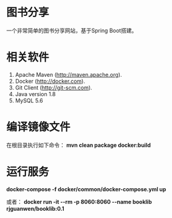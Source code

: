 # 图书分享
一个非常简单的图书分享网站，基于Spring Boot搭建。

# 相关软件
1.	Apache Maven (http://maven.apache.org). 
2.	Docker (http://docker.com). 
3.	Git Client (http://git-scm.com). 
4.  Java version 1.8
5.  MySQL 5.6

# 编译镜像文件
在根目录执行如下命令：
   **mvn clean package docker:build**

# 运行服务
   **docker-compose -f docker/common/docker-compose.yml up**
   
   或者：
   **docker run -it --rm -p 8060:8060 --name booklib rjguanwen/booklib:0.1**

